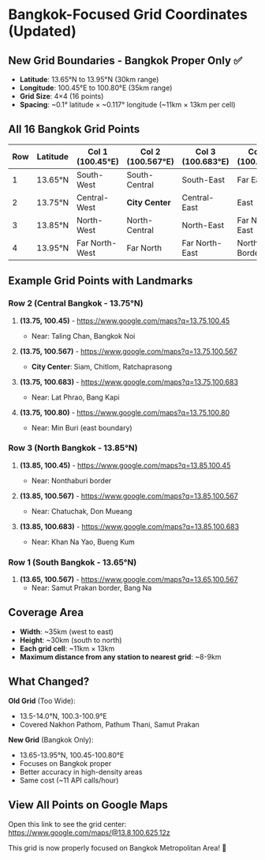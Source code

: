 # Bangkok-Focused Grid Coordinates (Updated)

## New Grid Boundaries - Bangkok Proper Only ✅
- **Latitude**: 13.65°N to 13.95°N (30km range)
- **Longitude**: 100.45°E to 100.80°E (35km range)
- **Grid Size**: 4×4 (16 points)
- **Spacing**: ~0.1° latitude × ~0.117° longitude (~11km × 13km per cell)

## All 16 Bangkok Grid Points

| Row | Latitude | Col 1 (100.45°E) | Col 2 (100.567°E) | Col 3 (100.683°E) | Col 4 (100.80°E) |
|-----|----------|------------------|-------------------|-------------------|------------------|
| 1   | 13.65°N  | South-West       | South-Central     | South-East        | Far East         |
| 2   | 13.75°N  | Central-West     | **City Center**   | Central-East      | East             |
| 3   | 13.85°N  | North-West       | North-Central     | North-East        | Far North-East   |
| 4   | 13.95°N  | Far North-West   | Far North         | Far North-East    | North Border     |

## Example Grid Points with Landmarks

### Row 2 (Central Bangkok - 13.75°N)
1. **(13.75, 100.45)** - https://www.google.com/maps?q=13.75,100.45
   - Near: Taling Chan, Bangkok Noi

2. **(13.75, 100.567)** - https://www.google.com/maps?q=13.75,100.567
   - **City Center**: Siam, Chitlom, Ratchaprasong

3. **(13.75, 100.683)** - https://www.google.com/maps?q=13.75,100.683
   - Near: Lat Phrao, Bang Kapi

4. **(13.75, 100.80)** - https://www.google.com/maps?q=13.75,100.80
   - Near: Min Buri (east boundary)

### Row 3 (North Bangkok - 13.85°N)
1. **(13.85, 100.45)** - https://www.google.com/maps?q=13.85,100.45
   - Near: Nonthaburi border

2. **(13.85, 100.567)** - https://www.google.com/maps?q=13.85,100.567
   - Near: Chatuchak, Don Mueang

3. **(13.85, 100.683)** - https://www.google.com/maps?q=13.85,100.683
   - Near: Khan Na Yao, Bueng Kum

### Row 1 (South Bangkok - 13.65°N)
1. **(13.65, 100.567)** - https://www.google.com/maps?q=13.65,100.567
   - Near: Samut Prakan border, Bang Na

## Coverage Area
- **Width**: ~35km (west to east)
- **Height**: ~30km (south to north)
- **Each grid cell**: ~11km × 13km
- **Maximum distance from any station to nearest grid**: ~8-9km

## What Changed?
**Old Grid** (Too Wide):
- 13.5-14.0°N, 100.3-100.9°E
- Covered Nakhon Pathom, Pathum Thani, Samut Prakan

**New Grid** (Bangkok Only):
- 13.65-13.95°N, 100.45-100.80°E
- Focuses on Bangkok proper
- Better accuracy in high-density areas
- Same cost (~11 API calls/hour)

## View All Points on Google Maps
Open this link to see the grid center:
https://www.google.com/maps/@13.8,100.625,12z

This grid is now properly focused on Bangkok Metropolitan Area! 🎯

